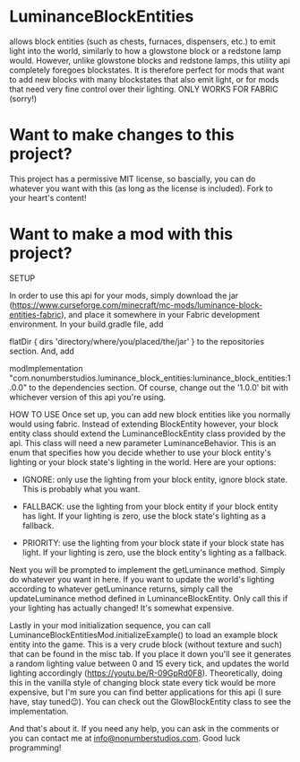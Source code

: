 # LuminanceBlockEntities
allows block entities (such as chests, furnaces, dispensers, etc.) to emit light into the world, similarly to how a glowstone block or a redstone lamp would. However, unlike glowstone blocks and redstone lamps, this utility api completely foregoes blockstates. It is therefore perfect for mods that want to add new blocks with many blockstates that also emit light, or for mods that need very fine control over their lighting. ONLY WORKS FOR FABRIC (sorry!)

# Want to make changes to this project?
This project has a permissive MIT license, so bascially, you can do whatever you want with this (as long as the license is included). Fork to your heart's content!

# Want to make a mod with this project?
SETUP

In order to use this api for your mods, simply download the jar (https://www.curseforge.com/minecraft/mc-mods/luminance-block-entities-fabric), and place it somewhere in your Fabric development environment. In your build.gradle file, add

flatDir { dirs 'directory/where/you/placed/the/jar' }
to the repositories section. And, add 

modImplementation "com.nonumberstudios.luminance_block_entities:luminance_block_entities:1.0.0"
to the dependencies section. Of course, change out the '1.0.0' bit with whichever version of this api you're using.

HOW TO USE
Once set up, you can add new block entities like you normally would using fabric. Instead of extending BlockEntity however, your block entity class should extend the LuminanceBlockEntity class provided by the api. This class will need a new parameter LuminanceBehavior. This is an enum that specifies how you decide whether to use your block entity's lighting or your block state's lighting in the world. Here are your options:

- IGNORE: only use the lighting from your block entity, ignore block state. This is probably what you want.

- FALLBACK: use the lighting from your block entity if your block entity has light. If your lighting is zero, use the block state's lighting as a fallback.

- PRIORITY: use the lighting from your block state if your block state has light. If your lighting is zero, use the block entity's lighting as a fallback.

Next you will be prompted to implement the getLuminance method. Simply do whatever you want in here. If you want to update the world's lighting according to whatever getLuminance returns, simply call the updateLuminance method defined in LuminanceBlockEntity. Only call this if your lighting has actually changed! It's somewhat expensive.

Lastly in your mod initialization sequence, you can call LuminanceBlockEntitiesMod.initializeExample() to load an example block entity into the game. This is a very crude block (without texture and such) that can be found in the misc tab. If you place it down you'll see it generates a random lighting value between 0 and 15 every tick, and updates the world lighting accordingly (https://youtu.be/R-09GpRd0F8). Theoretically, doing this in the vanilla style of changing block state every tick would be more expensive, but I'm sure you can find better applications for this api (I sure have, stay tuned😉). You can check out the GlowBlockEntity class to see the implementation.

And that's about it. If you need any help, you can ask in the comments or you can contact me at info@nonumberstudios.com. Good luck programming!
